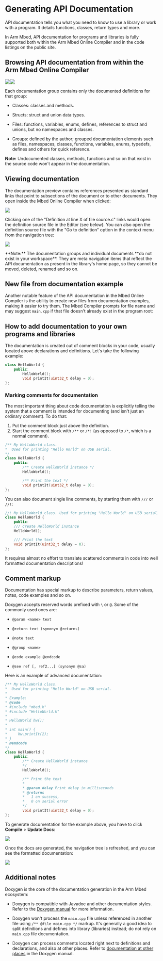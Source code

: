 # Generating API Documentation

API documentation tells you what you need to know to use a library or work with a program. It details functions, classes, return types and more.

In Arm Mbed, API documentation for programs and libraries is fully supported both within the Arm Mbed Online Compiler and in the code listings on the public site.

## Browsing API documentation from within the Arm Mbed Online Compiler

<span class="images">![](https://s3-us-west-2.amazonaws.com/mbed-os-docs-images/docs_in_library_1.png)![](https://s3-us-west-2.amazonaws.com/mbed-os-docs-images/docs_in_library_2.png)</span>

Each documentation group contains only the documented definitions for that group:

- Classes: classes and methods.

- Structs: struct and union data types.

- Files: functions, variables, enums, defines, references to struct and unions, but no namespaces and classes.

- Groups: defined by the author; grouped documentation elements such as files, namespaces, classes, functions, variables, enums, typedefs, defines and others for quick reference.

<span class="notes">**Note:** Undocumented classes, methods, functions and so on that exist in the source code won't appear in the documentation.</span>

## Viewing documentation

The documentation preview contains references presented as standard links that point to subsections of the document or to other documents. They open inside the Mbed Online Compiler when clicked:

<span class="images">![](https://s3-us-west-2.amazonaws.com/mbed-os-docs-images/docs_preview1.png)</span>

Clicking one of the "Definition at line X of file source.c" links would open the definition source file in the Editor (see below). You can also open the definition source file with the "Go to definition" option in the context menu from the navigation tree:

<span class="images">![](https://s3-us-west-2.amazonaws.com/mbed-os-docs-images/docs_preview2.png)</span>

<span class="notes">
**Note:** The documentation groups and individual documents **do not exist in your workspace**. They are meta navigation items that reflect the API documentation as present in the library's home page, so they cannot be moved, deleted, renamed and so on.
</span>

## New file from documentation example

Another notable feature of the API documentation in the Mbed Online Compiler is the ability to create new files from documentation examples, making it easier to try them. The Mbed Compiler prompts for file name and may suggest `main.cpp` if that file doesn't already exist in the program root:

## How to add documentation to your own programs and libraries

The documentation is created out of comment blocks in your code, usually located above declarations and definitions. Let's take the following example:

```c++
class HelloWorld {
	public:
		HelloWorld();
		void printIt(uint32_t delay = 0);
};
```

### Marking comments for documentation

The most important thing about code documentation is explicitly telling the system that a comment is intended for documenting (and isn't just an ordinary comment). To do that:

1. Put the comment block just above the definition.
1. Start the comment block with `/**` or `/*!` (as opposed to `/*`, which is a normal comment).


```c++
/** My HelloWorld class.
*  Used for printing "Hello World" on USB serial.
*/
class HelloWorld {
	public:
		/** Create HelloWorld instance */
		HelloWorld();

		/** Print the text */
		void printIt(uint32_t delay = 0);
};
```

You can also document single line comments, by starting them with `///` or `//!`:

```c++
//! My HelloWorld class. Used for printing "Hello World" on USB serial.
class HelloWorld {
	public:
	/// Create HelloWorld instance
	HelloWorld();

	/// Print the text
	void printIt(uint32_t delay = 0);
};
```

It requires almost no effort to translate scattered comments in code into well formatted documentation descriptions!

## Comment markup

Documentation has special markup to describe parameters, return values, notes, code examples and so on.

Doxygen accepts reserved words prefixed with `\` or `@`. Some of the commonly used ones are:

* `@param <name> text`

* `@return text (synonym @returns)`

* `@note text`

* `@group <name>`

* `@code example @endcode`

* `@see ref [, ref2...] (synonym @sa)`

Here is an example of advanced documentation:

```c++
/** My HelloWorld class.
*  Used for printing "Hello World" on USB serial.
*
* Example:
* @code
* #include "mbed.h"
* #include "HelloWorld.h"
*
* HelloWorld hw();
*
* int main() {
*     hw.printIt(2);
* }
* @endcode
*/
class HelloWorld {
	public:
		/** Create HelloWorld instance
		*/
		HelloWorld();

		/** Print the text
		*
		* @param delay Print delay in milliseconds
		* @returns
		*   1 on success,
		*   0 on serial error
		*/
		void printIt(uint32_t delay = 0);
};
```

To generate documentation for the example above, you have to click **Compile** > **Update Docs**:

<span class="images">![](https://s3-us-west-2.amazonaws.com/mbed-os-docs-images/docs_update.png)</span>

Once the docs are generated, the navigation tree is refreshed, and you can see the formatted documentation:

<span class="images">![](images/docs_example.png)</span>

## Additional notes

Doxygen is the core of the documentation generation in the Arm Mbed ecosystem:

- Doxygen is compatible with Javadoc and other documentation styles. Refer to the [Doxygen manual](http://www.stack.nl/~dimitri/doxygen/manual.html) for more information.

- Doxygen won't process the `main.cpp` file unless referenced in another file using `/** @file main.cpp */` markup. It's generally a good idea to split definitions and defines into library (libraries) instead; do not rely on ``main.cpp`` file documentation.

- Doxygen can process comments located right next to definitions and declarations, and also at other places. Refer to [documentation at other places](http://www.stack.nl/~dimitri/doxygen/docblocks.html#structuralcommands) in the Doxygen manual.
